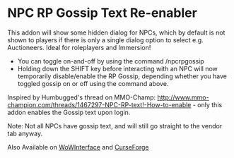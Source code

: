 # NPC RP Gossip Text Re-enabler
This addon will show some hidden dialog for NPCs, which by default is not shown to players if there is only a single dialog option to select e.g. Auctioneers.
Ideal for roleplayers and Immersion!

<ul><li>You can toggle on-and-off by using the command /npcrpgossip</li>
<li>Holding down the SHIFT key before interacting with an NPC will now temporarily disable/enable the RP Gossip, depending whether you have toggled gossip on or off using the command above.</li></ul>

Inspired by Humbugged's thread on MMO-Champ: http://www.mmo-champion.com/threads/1467297-NPC-RP-text!-How-to-enable - only this addon enables the Gossip text upon login.

Note: Not all NPCs have gossip text, and will still go straight to the vendor tab anyway.

Also Available on [WoWInterface](https://www.wowinterface.com/downloads/info25707-NPCRPGossipTextRe-enabler.html) and [CurseForge](https://www.curseforge.com/wow/addons/npc-rp-gossip)
